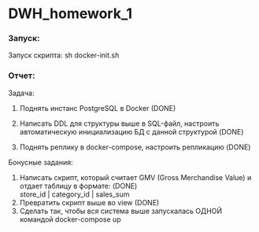 # DWH_homework_1
### Запуск:
Запуск скрипта: sh docker-init.sh
### Отчет:
Задача:
1. Поднять инстанс PostgreSQL в Docker (DONE)
2. Написать DDL для структуры выше в SQL-файл, настроить автоматическую
инициализацию БД c данной структурой (DONE)

3. Поднять реплику в docker-compose, настроить репликацию (DONE)

Бонусные задания:
1. Написать скрипт, который считает GMV (Gross Merchandise Value) и отдает таблицу в
формате: (DONE)    
store_id | category_id | sales_sum 
2. Превратить скрипт выше во view (DONE)
3. Сделать так, чтобы вся система выше запускалась ОДНОЙ командой docker-compose
up
